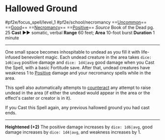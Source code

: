 # Hallowed Ground
#pf2e/focus_spell/level_1 #pf2e/school/necromancy 
==[Uncommon](Uncommon.md)== ==[Good](Good.md)== ==[Necromancy](Necromancy.md)== ==[Positive](Positive.md)==
*Source* Book of the Dead pg. 25
**Cast** ►► somatic, verbal
**Range** 60 feet; **Area** 10-foot burst
**Duration** 1 minute

---
One small space becomes inhospitable to undead as you fill it with life-infused benevolent magic. Each undead creature in the area takes `dice: 1d6|avg` positive damage and `dice: 1d4|avg` good damage when you Cast the Spell, with a basic Fortitude save. After that, undead creatures have weakness 1 to [Positive](Positive.md) damage and your necromancy spells while in the area.

This spell also automatically attempts to [counteract](Counteracting.md) any attempt to raise undead in the area (if either the undead would appear in the area or the effect's caster or creator is in it).

If you Cast this Spell again, any previous hallowed ground you had cast ends.

<hr>

**Heightened (+2)** The positive damage increases by `dice: 1d6|avg`, good damage increases by `dice: 1d4|avg`, and weakness increases by 1.